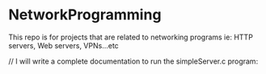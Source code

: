# NetworkProgramming
This repo is for projects that are related to networking programs ie: HTTP servers, Web servers, VPNs...etc

// I will write a complete documentation to run the simpleServer.c program:

